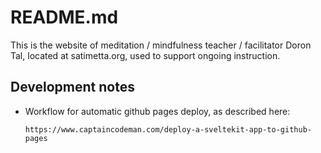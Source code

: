 # README.md

This is the website of meditation / mindfulness teacher / facilitator
Doron Tal, located at satimetta.org, used to support ongoing instruction.

## Development notes

* Workflow for automatic github pages deploy, as
  described here: 
  ```
  https://www.captaincodeman.com/deploy-a-sveltekit-app-to-github-pages
  ```
